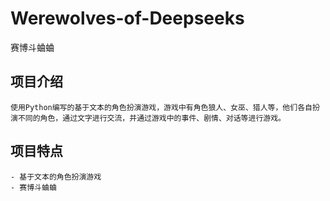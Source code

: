 # Werewolves-of-Deepseeks

赛博斗蛐蛐

## 项目介绍

    使用Python编写的基于文本的角色扮演游戏，游戏中有角色狼人、女巫、猎人等，他们各自扮演不同的角色，通过文字进行交流，并通过游戏中的事件、剧情、对话等进行游戏。

## 项目特点

    - 基于文本的角色扮演游戏
    - 赛博斗蛐蛐
